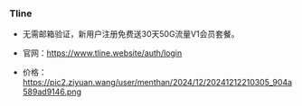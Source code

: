 ### Tline

- 无需邮箱验证，新用户注册免费送30天50G流量V1会员套餐。

- 官网：https://www.tline.website/auth/login

- 价格：https://pic2.ziyuan.wang/user/menthan/2024/12/20241212210305_904a589ad9146.png